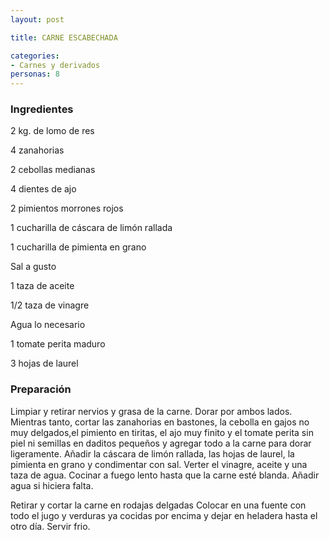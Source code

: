 ```yaml
---
layout: post

title: CARNE ESCABECHADA

categories:
- Carnes y derivados
personas: 8 
---
```


<h3>Ingredientes</h3>
2 kg. de lomo de res

4 zanahorias

2 cebollas medianas

4 dientes de ajo

2 pimientos morrones rojos

1 cucharilla de cáscara de limón rallada

1 cucharilla de pimienta en grano

Sal a gusto

1 taza de aceite

1/2 taza de vinagre

Agua lo necesario

1 tomate perita maduro

3 hojas de laurel

<h3>Preparación</h3>
Limpiar y retirar nervios y grasa de la carne. Dorar por ambos lados. Mientras tanto, cortar las zanahorias en bastones, la cebolla en gajos no muy delgados,el pimiento en tiritas, el ajo muy finito y el tomate perita sin piel ni semillas en daditos pequeños y agregar todo a la carne para dorar ligeramente. Añadir la cáscara de limón rallada, las hojas de laurel, la pimienta en grano y condimentar con sal. Verter el vinagre, aceite y una taza de agua. Cocinar a fuego lento hasta que la carne esté blanda. Añadir agua si hiciera falta.

Retirar y cortar la carne en rodajas delgadas Colocar en una fuente con todo el jugo y verduras ya cocidas por encima y dejar en heladera hasta el otro día. Servir frio.